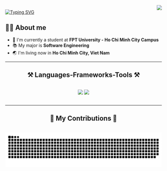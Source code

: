 <img align="right" src="https://visitor-badge.laobi.icu/badge?page_id=cong-bang.cong-bang" />

<a href="https://git.io/typing-svg"><img src="https://readme-typing-svg.herokuapp.com?font=Architects+Daughter&size=50&pause=1000&center=true&vCenter=true&width=600&height=60&lines=Welcome+to+my+profile+!;Hi+There%2C+I'm+Cong+Bang+👋 ;" alt="Typing SVG" /></a>

## :sassy_man:  About me

- :school: I'm currently a student at **FPT University - Ho Chi Minh City Campus**
- :books: My major is **Software Engineering**
- :earth_asia: I'm living now in **Ho Chi Minh City, Viet Nam**

<hr/>

<h2 align="center">⚒️ Languages-Frameworks-Tools ⚒️</h2>
<br/>
<div align="center">
    <img src="https://skillicons.dev/icons?i=react,bootstrap,html,css,vscode,github,figma,tailwind,git" />
    <img src="https://skillicons.dev/icons?i=javascript,firebase,c,java,sqlserver" /><br>
</div>

<br/>
<hr/>

<div align="center">
  <h2>🐍 My Contributions 🐍</h2>
  <br>
  <img alt="snake eating my contributions" src="https://raw.githubusercontent.com/cong-bang/cong-bang/output/github-contribution-grid-snake.svg" />
  
  <br/><br/><br/>
</div>

